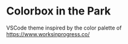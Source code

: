 # Colorbox in the Park
VSCode theme inspired by the color palette of https://www.worksinprogress.co/
